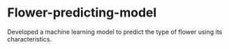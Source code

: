 # Flower-predicting-model
Developed a machine learning model to predict the type of flower using its characteristics.
